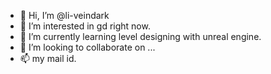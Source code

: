 - 👋 Hi, I’m @li-veindark
- 👀 I’m interested in gd right now.
- 🌱 I’m currently learning level designing with unreal engine.
- 💞️ I’m looking to collaborate on ...
- 📫 my mail id. 

<!---
li-veindark/li-veindark is a ✨ special ✨ repository because its `README.md` (this file) appears on your GitHub profile.
You can click the Preview link to take a look at your changes.
--->
